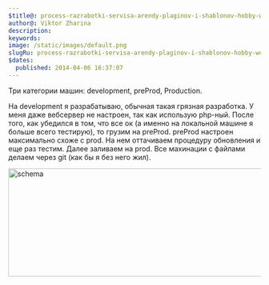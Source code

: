 ```yaml
---
$title@: process-razrabotki-servisa-arendy-plaginov-i-shablonov-hobby-work-ru-2
author@: Viktor Zharina
description: 
keywords: 
image: /static/images/default.png
slugRu: process-razrabotki-servisa-arendy-plaginov-i-shablonov-hobby-work-ru-2
$dates:
  published: 2014-04-06 16:37:07
---
```

Три категории машин: development, preProd, Production.

На development я разрабатываю, обычная такая грязная разработка. У меня даже вебсервер не настроен, так как использую php-ный. После того, как убедился в том, что все ок (а именно на локальной машине я больше всего тестирую), то грузим на preProd. preProd настроен максимально схоже с prod. На нем оттачиваем процедуру обновления и еще раз тестим. Далее заливаем на prod. Все махинации с файлами делаем через git (как бы я без него жил).

<img src="http://viktor.zharina.info/wp-content/uploads/2014/04/schema.jpg" alt="schema" width="553" height="216" class="aligncenter size-full wp-image-1517" />